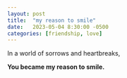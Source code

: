 ```yaml
---
layout: post
title:  "my reason to smile"
date:   2023-05-04 8:30:00 -0500
categories: [friendship, love]
---
```

In a world of sorrows and heartbreaks,

**You became my reason to smile.**